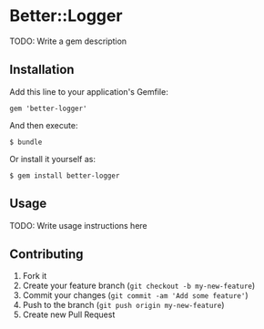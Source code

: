 # Better::Logger

TODO: Write a gem description

## Installation

Add this line to your application's Gemfile:

    gem 'better-logger'

And then execute:

    $ bundle

Or install it yourself as:

    $ gem install better-logger

## Usage

TODO: Write usage instructions here

## Contributing

1. Fork it
2. Create your feature branch (`git checkout -b my-new-feature`)
3. Commit your changes (`git commit -am 'Add some feature'`)
4. Push to the branch (`git push origin my-new-feature`)
5. Create new Pull Request
